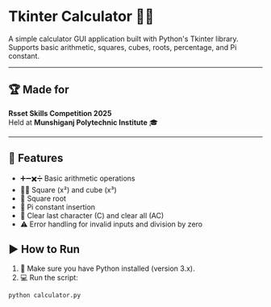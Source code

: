 # Tkinter Calculator 🧮✨

A simple calculator GUI application built with Python's Tkinter library.  
Supports basic arithmetic, squares, cubes, roots, percentage, and Pi constant.

---

## 🏆 Made for

**Rsset Skills Competition 2025**  
Held at **Munshiganj Polytechnic Institute** 🎓

---

## 🚀 Features

- ➕➖✖️➗ Basic arithmetic operations  
- 🧑‍🔬 Square (x²) and cube (x³)  
- 🔺 Square root  
- 🥧 Pi constant insertion  
- 🧹 Clear last character (C) and clear all (AC)  
- ⚠️ Error handling for invalid inputs and division by zero  

## ▶️ How to Run

1. 🐍 Make sure you have Python installed (version 3.x).  
2. 💻 Run the script:

```bash
python calculator.py
